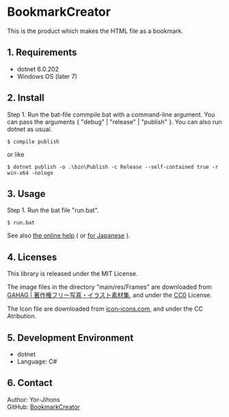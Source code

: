 # BookmarkCreator

This is the product which makes the HTML file as a bookmark.

## 1. Requirements

- dotnet 6.0.202
- Windows OS (later 7)

## 2. Install

Step 1. Run the bat-file commpile.bat with a command-line argument.
You can pass the arguments { "debug" | "release" | "publish" }.
You can also run dotnet as usual.

```
$ compile publish
```

or like

```
$ dotnet publish -o .\bin\Publish -c Release --self-contained true -r win-x64 -nologo
```

## 3. Usage

Step 1. Run the bat file "run.bat".

```
$ run.bat
```

See also [the online help](https://yor-jroom.com/help/en/bookmarkcreator.html) ( or [for Japanese](https://yor-jroom.com/help/ja/bookmarkcreator.html) ).

## 4. Licenses

This library is released under the MIT License.

The image files in the directory "main/res/Frames" are downloaded from [GAHAG | 著作権フリー写真・イラスト素材集](https://gahag.net/), and under the [CC0](https://creativecommons.org/share-your-work/public-domain/cc0) License.

The Icon file are downloaded from [icon-icons.com](https://icon-icons.com/ja/%E3%82%A2%E3%82%A4%E3%82%B3%E3%83%B3/%E3%82%A2%E3%83%97%E3%83%AA/129133), and under the CC Atribution.

## 5. Development Environment

- dotnet
- Language: C#

## 6. Contact

Author: Yor-Jihons  
GitHub: [BookmarkCreator](https://github.com/Yor-Jihons/bookmarkcreator)  
